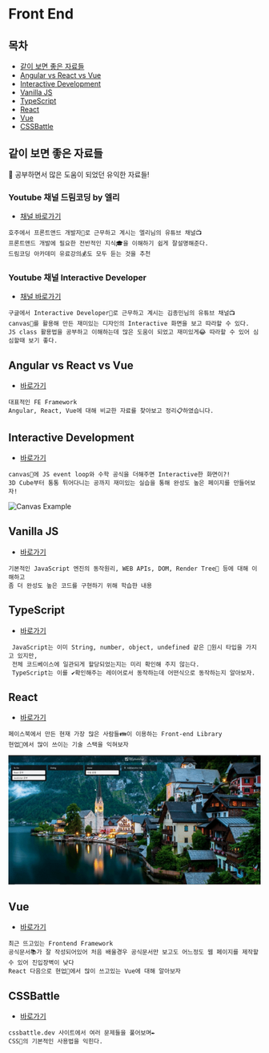 # Front End

## 목차

* [같이 보면 좋은 자료들](#같이-보면-좋은-자료들)
* [Angular vs React vs Vue](#angular-vs-react-vs-vue)
* [Interactive Development](#interactive-development)
* [Vanilla JS](#vanilla-js)
* [TypeScript](#typescript)
* [React](#react)
* [Vue](#vue)
* [CSSBattle](#cssbattle)

## 같이 보면 좋은 자료들

:loudspeaker: ​공부하면서 많은 도움이 되었던 유익한 자료들!

### Youtube 채널 드림코딩 by 엘리

* [채널 바로가기](https://www.youtube.com/channel/UC_4u-bXaba7yrRz_6x6kb_w)

```
호주에서 프론트앤드 개발자💼로 근무하고 계시는 엘리님의 유튜브 채널📺
프론트앤드 개발에 필요한 전반적인 지식🎓을 이해하기 쉽게 잘설명해준다.
드림코딩 아카데미 유료강의💰도 모두 듣는 것을 추천
```

### Youtube 채널 Interactive Developer

* [채널 바로가기](https://www.youtube.com/channel/UCdeWxKJuvtUG2xyN6pOJEvA)

```
구글에서 Interactive Developer💼로 근무하고 계시는 김종민님의 유튜브 채널📺
canvas🎨를 활용해 만든 재미있는 디자인의 Interactive 화면을 보고 따라할 수 있다.
JS class 활용법을 공부하고 이해하는데 많은 도움이 되었고 재미있게😂 따라할 수 있어 심심할때 보기 좋다.
```

## Angular vs React vs Vue

* [바로가기](./angular_vs_react_vs_vue)

```
대표적인 FE Framework
Angular, React, Vue에 대해 비교한 자료를 찾아보고 정리📋하였습니다.
```

## Interactive Development

* [바로가기](./Interactive)

```
canvas🎨에 JS event loop와 수학 공식을 더해주면 Interactive한 화면이?!
3D Cube부터 통통 튀어다니는 공까지 재미있는 실습을 통해 완성도 높은 페이지를 만들어보자!
```

![Canvas Example](./images/interactive_example.gif)

## Vanilla JS

* [바로가기](./vanilla-js)

```
기본적인 JavaScript 엔진의 동작원리, WEB APIs, DOM, Render Tree🌳 등에 대해 이해하고
좀 더 완성도 높은 코드를 구현하기 위해 학습한 내용
```

## TypeScript

* [바로가기](./typeScript)

```
 JavaScript는 이미 String, number, object, undefined 같은 🌈원시 타입을 가지고 있지만, 
 전체 코드베이스에 일관되게 할당되었는지는 미리 확인해 주지 않는다. 
 TypeScript는 이를 ✔️확인해주는 레이어로서 동작하는데 어떤식으로 동작하는지 알아보자.
```

## React

* [바로가기](./react)

```
페이스북에서 만든 현재 가장 많은 사람들👪이 이용하는 Front-end Library
현업👔에서 많이 쓰이는 기술 스택을 익혀보자
```

![Example](./images/react_example.gif)

## Vue

* [바로가기](./vue)

```
최근 뜨고있는 Frontend Framework
공식문서📚가 잘 작성되어있어 처음 배울경우 공식문서만 보고도 어느정도 웹 페이지를 제작할 수 있어 진입장벽이 낮다
React 다음으로 현업👔에서 많이 쓰고있는 Vue에 대해 알아보자
```

## CSSBattle

* [바로가기](./css-battle)

```
cssbattle.dev 사이트에서 여러 문제들을 풀어보며✒️
CSS🎨의 기본적인 사용법을 익힌다.
```

